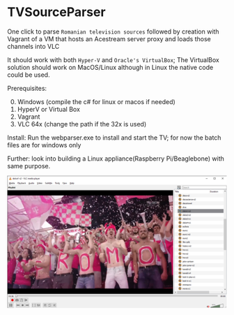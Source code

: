 # TVSourceParser

One click to parse `Romanian television sources` followed by creation with Vagrant of a VM that hosts an Acestream server proxy and loads those channels into VLC

It should work with both `Hyper-V` and `Oracle's VirtualBox`; The VirtualBox solution should work on MacOS/Linux although in Linux the native code could be used.

Prerequisites: 

0. Windows (compile the c# for linux or macos if needed)
1. HyperV or Virtual Box
2. Vagrant
3. VLC 64x (change the path if the 32x is used)

Install: Run the webparser.exe to install and start the TV; for now the batch files are for windows only

Further: look into building a Linux appliance(Raspberry Pi/Beaglebone) with same purpose.

![Channel list](https://github.com/danmincu/TVSourceParser/raw/master/Sample/Screen.png)
